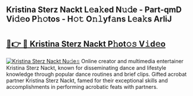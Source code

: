 ## Kristina Sterz Nackt L𝚎a𝚔ed N𝚞𝚍e - Part-qmD Vi𝚍𝚎o P𝚑𝚘tos - H𝚘𝚝 O𝚗𝚕yf𝚊ns L𝚎a𝚔s ArliJ

# <h2><a href="http://kf4n9yo.oniu.top/?m=Kristina+Sterz+Nackt">🔗👉 🔴 Kristina Sterz Nackt P𝚑ot𝚘𝚜 V𝚒d𝚎o</a></h2>

[![Kristina Sterz Nackt Nu𝚍e𝚜](https://i.imgur.com/0qMVB7G.gif)](http://kf4n9yo.oniu.top/?m=Kristina+Sterz+Nackt)
Online creator and multimedia entertainer Kristina Sterz Nackt, known for disseminating dance and lifestyle knowledge through popular dance routines and brief clips. Gifted acrobat partner Kristina Sterz Nackt, famed for their exceptional skills and accomplishments in performing acrobatic feats with partners.  
